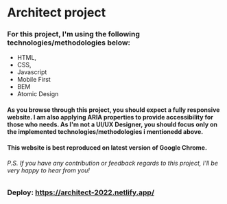 # Architect project

### For this project, I'm using the following technologies/methodologies below:

* HTML,
* CSS,
* Javascript
* Mobile First
* BEM
* Atomic Design


#### As you browse through this project, you should expect a fully responsive website. I am also applying ARIA properties to provide accessibility for those who needs. As I'm not a UI/UX Designer, you should focus only on the implemented technologies/methodologies i mentionedd above.

#### This website is best reproduced on latest version of Google Chrome.

###### P.S. If you have any contribution or feedback regards to this project, I'll be very happy to hear from you!


### Deploy: https://architect-2022.netlify.app/
